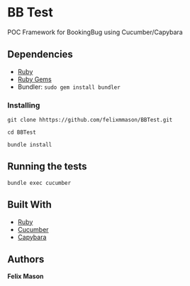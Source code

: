 # BB Test

POC Framework for BookingBug using Cucumber/Capybara


## Dependencies

* [Ruby](https://www.ruby-lang.org/en/downloads/) 
* [Ruby Gems](https://rubygems.org/pages/download)
* Bundler: `sudo gem install bundler`


### Installing

```
git clone hhttps://github.com/felixmmason/BBTest.git
```
```
cd BBTest
```
```
bundle install
```

## Running the tests

```
bundle exec cucumber
```

## Built With

* [Ruby](https://github.com/ruby/ruby)
* [Cucumber](https://github.com/cucumber/cucumber)
* [Capybara](https://github.com/teamcapybara/capybara) 


## Authors

**Felix Mason**
